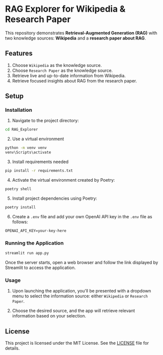 # RAG Explorer for Wikipedia & Research Paper 

This repository demonstrates **Retrieval-Augmented Generation (RAG)** with two knowledge sources: **Wikipedia** and a **research paper about RAG**.  

## Features  
1. Choose `Wikipedia` as the knowledge source.  
2. Choose `Research Paper` as the knowledge source.  
3. Retrieve live and up-to-date information from Wikipedia.  
4. Retrieve focused insights about RAG from the research paper.  

## Setup

### Installation
1. Navigate to the project directory:
```bash
cd RAG_Explorer
```

2. Use a virtual environment 
```bash
python -m venv venv
venv\Scripts\activate
```

3. Install requirements needed
```bash
pip install -r requirements.txt
```

4. Activate the virtual environment created by Poetry:
```bash
poetry shell
```

5. Install project dependencies using Poetry:
```bash
poetry install
```

6. Create a `.env` file and add your own OpenAI API key in the `.env` file as follows:
```
OPENAI_API_KEY=your-key-here
```

### Running the Application
```bash
streamlit run app.py
```
 Once the server starts, open a web browser and follow the link displayed by Streamlit to access the application.

### Usage
1. Upon launching the application, you'll be presented with a dropdown menu to select the information source: either `Wikipedia` or `Research Paper`.

2. Choose the desired source, and the app will retrieve relevant information based on your selection.

## License
This project is licensed under the MIT License. See the [LICENSE](LICENSE) file for details.
